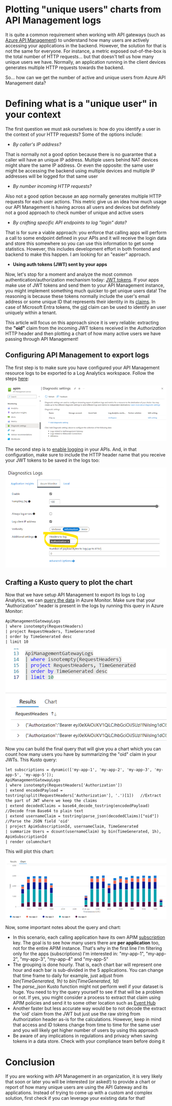 # Plotting "unique users" charts from API Management logs

It is quite a common requirement when working with API gateways (such as [Azure API Management](https://learn.microsoft.com/azure/api-management/api-management-key-concepts)) to understand how many users are actively accessing your applications in the backend. However, the solution for that is not the same for everyone. For instance, a metric exposed out-of-the-box is the total number of HTTP requests... but that doesn't tell us how many unique users we have. Normally, an application running in the client devices generates multiple HTTP requests towards the backend.

So... how can we get the number of active and unique users from Azure API Management data?

# Defining what is a "unique user" in your context

The first question we must ask ourselves is: how do you identify a user in the context of your HTTP requests? Some of the options include:

- *By caller's IP address?*

That is normally not a good option because there is no guarantee that a caller will have an unique IP address. Multiple users behind NAT devices might share the same IP address. Or even the opposite: the same user might be accessing the backend using multiple devices and multiple IP addresses will be logged for that same user

- *By number incoming HTTP requests?*

Also not a good option because an app normally generates multiple HTTP requests for each user actions. This metric give us an idea how much usage our API Management is having across all users and devices but definitely not a good approach to check number of unique and active users

- *By crafting specific API endpoints to log "login" data?*

That is for sure a viable approach: you enforce that calling apps will perform a call to some endpoint defined in your APIs and it will receive the login data and store this somewhere so you can use this information to get some statistics. However, this includes development effort in both frontend and backend to make this happen. I am looking for an "easier" approach.

- **Using auth tokens (JWT) sent by your apps**

Now, let's stop for a moment and analyze the most common authentication/authorization mechanism today: [JWT tokens](https://learn.microsoft.com/azure/active-directory/develop/security-tokens). If your apps make use of JWT tokens and send them to your API Management instance, you might implement something much quicker to get unique users data!
The reasoning is because these tokens normally include the user's email address or some unique ID that represents their identity in its [claims](https://learn.microsoft.com/azure/active-directory/develop/security-tokens#json-web-tokens-and-claims). In case of Microsoft Entra tokens, the [oid](https://learn.microsoft.com/azure/active-directory/develop/id-token-claims-reference#use-claims-to-reliably-identify-a-user) claim can be used to identify an user uniquely within a tenant.

This article will focus on this approach since it is very reliable: extracting the **"oid"** claim from the incoming JWT tokens received in the *Authorization* HTTP header and then plotting a chart of how many active users we have passing through API Management!

## Configuring API Management to export logs

The first step is to make sure you have configured your API Management resource logs to be exported to a Log Analytics workspace. Follow the steps [here](https://learn.microsoft.com/en-us/azure/api-management/api-management-howto-use-azure-monitor#resource-logs):

![diag-settings](/images/diag-settings.png)

The second step is to [enable logging](https://learn.microsoft.com/azure/api-management/api-management-howto-use-azure-monitor#modify-api-logging-settings) in your APIs. And, in that configuration, make sure to include the HTTP header name that you receive your JWT tokens to be saved in the logs too:

![api-logging](/images/api-logging.png)

## Crafting a Kusto query to plot the chart

Now that we have setup API Management to export its logs to Log Analytics, we can [query the data](https://learn.microsoft.com/azure/api-management/api-management-howto-use-azure-monitor#view-diagnostic-data-in-azure-monitor) in Azure Monitor. Make sure that your "Authorization" header is present in the logs by running this query in Azure Monitor:

```
ApiManagementGatewayLogs
| where isnotempty(RequestHeaders)
| project RequestHeaders, TimeGenerated
| order by TimeGenerated desc
| limit 10
```
![requestheaders](/images/monitor-headers.png)

Now you can build the final query that will give you a chart which you can count how many users you have by summarizing the "oid" claim in your JWTs. This Kusto query:

```
let subscriptions = dynamic(['my-app-1', 'my-app-2', 'my-app-3', 'my-app-5', 'my-app-5']);
ApiManagementGatewayLogs
| where isnotempty(RequestHeaders['Authorization'])
| extend encodedPayload = tostring(split(RequestHeaders['Authorization'], '.')[1])   //Extract the part of JWT where we keep the claims
| extend decodedClaims = base64_decode_tostring(encodedPayload)                      //Decode from Base64 to plain text
| extend usernameClaim = tostring(parse_json(decodedClaims)["oid"])                  //Parse the JSON field 'oid'
| project ApimSubscriptionId, usernameClaim, TimeGenerated
| summarize Users = dcount(usernameClaim) by bin(TimeGenerated, 1h), ApimSubscriptionId
| render columnchart
```

This will plot this chart:

![requestheaders](/images/uniqueusers-chart.png)

Now, some important notes about the query and chart:
- In this scenario, each calling application have its own APIM [subscription](https://learn.microsoft.com/azure/api-management/api-management-subscriptions) key. The goal is to see how many users there are **per application** too, not for the entire APIM instance. That's why in the first line I'm filtering only for the apps (subscriptions) I'm interested in: "my-app-1", "my-app-2", "my-app-3", "my-app-4" and "my-app-5" 
- The grouping is done hourly. That is, each chart bar will represent one hour and each bar is sub-divided in the 5 applications. You can change that time frame to daily for example, just adjust from *bin(TimeGenerated, 1h)* to *bin(TimeGenerated, 1d)*
- The *parse_json* Kusto function might not perform well if your dataset is huge. You need to try the query yourself to see if that will be a problem or not. If yes, you might consider a process to extract that claim using APIM policies and send it to some other location such as [Event Hub](https://learn.microsoft.com/azure/api-management/api-management-howto-log-event-hubs)
- Another faster but less accurate way would be to not decode the extract the 'oid' claim from the JWT but just use the raw string from Authorization header as-is for the calculations. However, keep in mind that access and ID tokens change from time to time for the same user and you will likely get higher number of users by using this approach
- Be aware of any implications in regulations and privacy when saving tokens in a data store. Check with your compliance team before doing it

# Conclusion

If you are working with API Management in an organization, it is very likely that soon or later you will be interested (or asked!) to provide a chart or report of how many unique users are using the API Gateway and its applications. Instead of trying to come up with a custom and complex solution, first check if you can leverage your existing data for that!